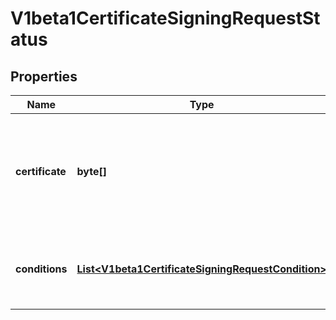 
# V1beta1CertificateSigningRequestStatus

## Properties
Name | Type | Description | Notes
------------ | ------------- | ------------- | -------------
**certificate** | **byte[]** | If request was approved, the controller will place the issued certificate here. |  [optional]
**conditions** | [**List&lt;V1beta1CertificateSigningRequestCondition&gt;**](V1beta1CertificateSigningRequestCondition.md) | Conditions applied to the request, such as approval or denial. |  [optional]



